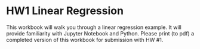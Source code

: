 # HW1 Linear Regression

This workbook will walk you through a linear regression example. It will provide familiarity with Jupyter Notebook and Python. Please print (to pdf) a completed version of this workbook for submission with HW #1.
